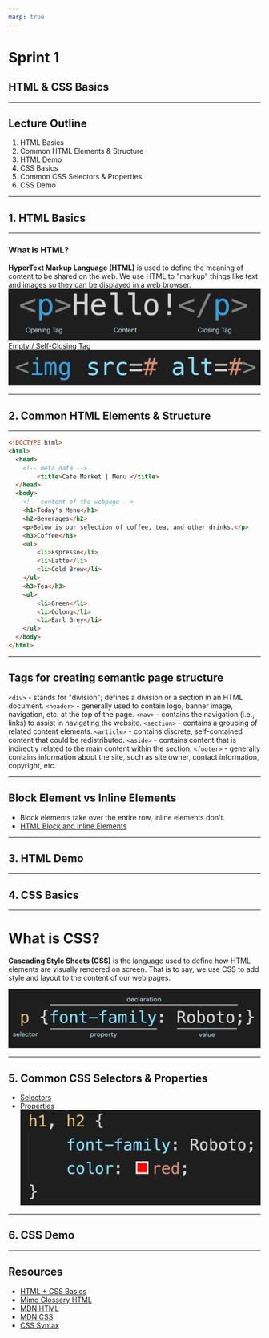 ```yaml
---
marp: true
---
```


# Sprint 1
## HTML & CSS Basics

--- 

## Lecture Outline

1. HTML Basics
2. Common HTML Elements & Structure
3. HTML Demo
4. CSS Basics
5. Common CSS Selectors & Properties
6. CSS Demo

---

## 1. HTML Basics

---

### What is HTML?

**HyperText Markup Language (HTML)** is used to define the meaning of content to be shared on the web. We use HTML to "markup" things like text and images so they can be displayed in a web browser. 
![structure](./assets/structure.jpeg)
[Empty / Self-Closing Tag](https://developer.mozilla.org/en-US/docs/Glossary/Empty_element)
![emptyele](./assets/emptyele.png)

---

## 2. Common HTML Elements & Structure

---

```html
<!DOCTYPE html>
<html>
  <head>
    <!-- meta data -->
        <title>Cafe Market | Menu </title>
  </head>
  <body>
    <!-- content of the webpage -->
    <h1>Today's Menu</h1>
    <h2>Beverages</h2>
    <p>Below is our selection of coffee, tea, and other drinks.</p>
    <h3>Coffee</h3>
    <ul>
        <li>Espresso</li>
        <li>Latte</li>
        <li>Cold Brew</li>
    </ul>
    <h3>Tea</h3>
    <ul>
        <li>Green</li>
        <li>Oolong</li>
        <li>Earl Grey</li>
    </ul>
  </body>
</html>
```

---

## Tags for creating semantic page structure

`<div>` - stands for "division"; defines a division or a section in an HTML document.
`<header>` - generally used to contain logo, banner image, navigation, etc. at the top of the page.
`<nav>` - contains the navigation (i.e., links) to assist in navigating the website.
`<section>` - contains a grouping of related content elements.
`<article>` - contains discrete, self-contained content that could be redistributed. 
`<aside>` - contains content that is indirectly related to the main content within the section.
`<footer>` - generally contains information about the site, such as site owner, contact information, copyright, etc.

---

## Block Element vs Inline Elements

* Block elements take over the entire row, inline elements don't.
* [HTML Block and Inline Elements](https://www.w3schools.com/html/html_blocks.asp)

---

## 3. HTML Demo

---

## 4. CSS Basics

---

# What is CSS?

**Cascading Style Sheets (CSS)** is the language used to define how HTML elements are visually rendered on screen. That is to say, we use CSS to add style and layout to the content of our web pages.

![cssStructure](./assets/cssStructure.png)

---

## 5. Common CSS Selectors & Properties

* [Selectors](https://developer.mozilla.org/en-US/docs/Web/CSS/CSS_Selectors)
* [Properties](https://css-tricks.com/almanac/properties/)
![css-rules](./assets/css-rules.png)

---

## 6. CSS Demo

---

## Resources
* [HTML + CSS Basics](https://mimodocs.notion.site/HTML-CSS-Basics-609a1ed349e248b4b3c3c296b87c4817)
* [Mimo Glossery HTML](https://getmimo.com/glossary/html/attributes)
* [MDN HTML](https://developer.mozilla.org/en-US/docs/Web/HTML)
* [MDN CSS](https://developer.mozilla.org/en-US/docs/Web/CSS)
* [CSS Syntax](https://developer.mozilla.org/en-US/docs/Glossary/property/CSS)